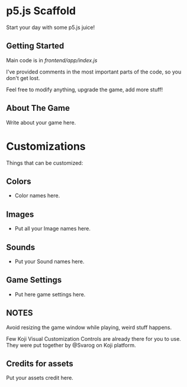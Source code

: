 # p5.js Scaffold

Start your day with some p5.js juice!

## Getting Started
Main code is in *frontend/app/index.js*

I've provided comments in the most important parts of the code, so you don't get lost. 

Feel free to modify anything, upgrade the game, add more stuff!

## About The Game

Write about your game here.

# Customizations

Things that can be customized:

## Colors

- Color names here.


## Images
- Put all your Image names here.


## Sounds
- Put your Sound names here.

## Game Settings
- Put here game settings here.



## NOTES

Avoid resizing the game window while playing, weird stuff happens.

Few Koji Visual Customization Controls are already there for you to use. They were put together by @Svarog on Koji platform.

## Credits for assets

Put your assets credit here.